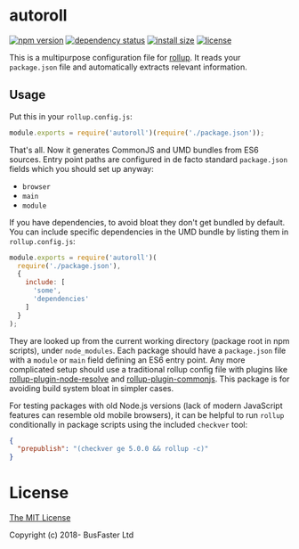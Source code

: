 # autoroll

[![npm version](https://img.shields.io/npm/v/autoroll.svg)](https://www.npmjs.com/package/autoroll)
[![dependency status](https://david-dm.org/charto/autoroll.svg)](https://david-dm.org/charto/autoroll)
[![install size](https://packagephobia.now.sh/badge?p=autoroll)](https://packagephobia.now.sh/result?p=autoroll)
[![license](https://img.shields.io/npm/l/autoroll.svg)](https://raw.githubusercontent.com/charto/autoroll/master/LICENSE)

This is a multipurpose configuration file for [rollup](https://rollupjs.org/).
It reads your `package.json` file and automatically extracts relevant information.

## Usage

Put this in your `rollup.config.js`:

```JavaScript
module.exports = require('autoroll')(require('./package.json'));
```

That's all. Now it generates CommonJS and UMD bundles from ES6 sources.
Entry point paths are configured in de facto standard `package.json` fields which you should set up anyway:

- `browser`
- `main`
- `module`

If you have dependencies, to avoid bloat they don't get bundled by default.
You can include specific dependencies in the UMD bundle by listing them in `rollup.config.js`:

```JavaScript
module.exports = require('autoroll')(
  require('./package.json'),
  {
    include: [
      'some',
      'dependencies'
    ]
  }
);
```

They are looked up from the current working directory (package root in npm scripts), under `node_modules`.
Each package should have a `package.json` file with a `module` or `main` field defining an ES6 entry point.
Any more complicated setup should use a traditional rollup config file with plugins like
[rollup-plugin-node-resolve](https://github.com/rollup/rollup-plugin-node-resolve) and
[rollup-plugin-commonjs](https://github.com/rollup/rollup-plugin-commonjs).
This package is for avoiding build system bloat in simpler cases.

For testing packages with old Node.js versions (lack of modern JavaScript features can resemble old mobile browsers),
it can be helpful to run `rollup` conditionally in package scripts using the included `checkver` tool:

```json
{
  "prepublish": "(checkver ge 5.0.0 && rollup -c)"
}
```

# License

[The MIT License](https://raw.githubusercontent.com/charto/autoroll/master/LICENSE)

Copyright (c) 2018- BusFaster Ltd
